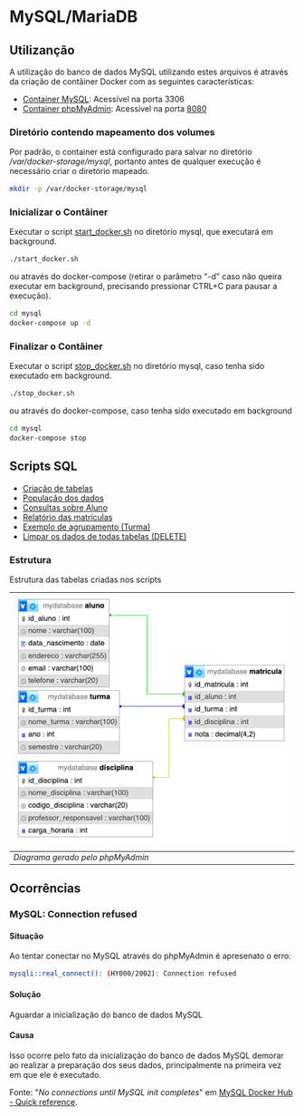 # MySQL/MariaDB

## Utilizanção

A utilização do banco de dados MySQL utilizando estes arquivos é através da criação de contâiner Docker com as seguintes características:

- [Container MySQL](docker-compose.yml): Acessível na porta 3306
- [Container phpMyAdmin](docker-compose.yml): Acessível na porta [8080](http://localhost:8080/)

### Diretório contendo mapeamento dos volumes

Por padrão, o container está configurado para salvar no diretório */var/docker-storage/mysql*, portanto antes de qualquer execução é necessário criar o diretório mapeado.

```bash
mkdir -p /var/docker-storage/mysql
```

### Inicializar o Contâiner

Executar o script [start_docker.sh](start_docker.sh) no diretório mysql, que executará em background.

```bash
./start_docker.sh
```

ou através do docker-compose (retirar o parâmetro "-d" caso não queira executar em background, precisando pressionar CTRL+C para pausar a execução).

```bash
cd mysql
docker-compose up -d
```

### Finalizar o Contâiner

Executar o script [stop_docker.sh](stop_docker.sh) no diretório mysql, caso tenha sido executado em background.

```bash
./stop_docker.sh
```

ou através do docker-compose, caso tenha sido executado em background

```bash
cd mysql
docker-compose stop
```

## Scripts SQL

- [Criação de tabelas](create_tables.sql)
- [População dos dados](inserts.sql)
- [Consultas sobre Aluno](consulta_aluno.sql)
- [Relatório das matrículas](consulta_matricula.sql)
- [Exemplo de agrupamento (Turma)](turmas_groupby.sql)
- [Limpar os dados de todas tabelas (DELETE)](clear_tables.sql)

### Estrutura

Estrutura das tabelas criadas nos scripts

| ![Diagrama das Tabelas Matricula, Aluno, Disciplina e Turma](tabelas_mysql.png) |
|-|
| *Diagrama gerado pelo phpMyAdmin* |

## Ocorrências

### MySQL: Connection refused

#### Situação

Ao tentar conectar no MySQL através do phpMyAdmin é apresenato o erro:

```bash
mysqli::real_connect(): (HY000/2002): Connection refused
```

#### Solução

Aguardar a inicialização do banco de dados MySQL

#### Causa

Isso ocorre pelo fato da inicialização do banco de dados MySQL demorar ao realizar a preparação dos seus dados, principalmente na primeira vez em que ele é executado.

Fonte: "*No connections until MySQL init completes*" em [MySQL Docker Hub - Quick reference](https://hub.docker.com/_/mysql).
